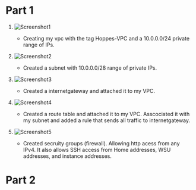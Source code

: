 # Part 1 

1. ![Screenshot1](/Images/p2ss1.PNG) 
	* Creating my vpc with the tag Hoppes-VPC and a 10.0.0.0/24 private range of IPs.	

2. ![Screenshot2](/home/jhoppes/ceg3120-jhoppes12/Projects/Project2/Images/p2ss2.PNG)
	* Created a subnet with 10.0.0.0/28 range of private IPs.
 
3. ![Screenshot3](/home/jhoppes/ceg3120-jhoppes12/Projects/Project2/Images/p2ss3.PNG)
	* Created a internetgateway and attached it to my VPC.

4. ![Screenshot4](/home/jhoppes/ceg3120-jhoppes12/Projects/Project2/Images/p2ss4.PNG)
	* Created a route table and attached it to my VPC. Asscociated it with my subnet and added a rule that sends all traffic to internetgateway.

5. ![Screenshot5](/home/jhoppes/ceg3120-jhoppes12/Projects/Project2/Images/p2ss5.PNG)
	* Created secruity groups (firewall). Allowing http acess from any IPv4. It also allows SSH access from Home addresses, WSU addresses, and instance addresses.





# Part 2
